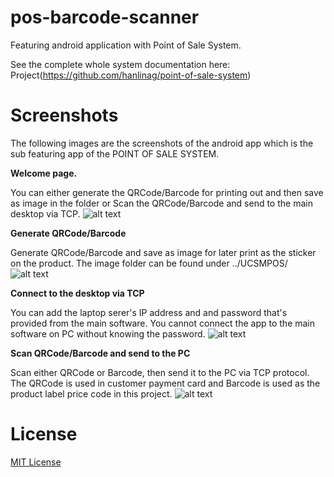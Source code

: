 # pos-barcode-scanner
Featuring android application with Point of Sale System.

See the complete whole system documentation here: Project(https://github.com/hanlinag/point-of-sale-system)

# Screenshots
The following images are the screenshots of the android app which is the sub featuring app of the POINT OF SALE SYSTEM.

**Welcome page.**

You can either generate the QRCode/Barcode for printing out and then save as image in the folder or Scan the QRCode/Barcode and send to the main desktop via TCP.
![alt text](https://github.com/hanlinag/pos-barcode-scanner/blob/master/images/ss1.png?raw=true)

**Generate QRCode/Barcode**

Generate QRCode/Barcode and save as image for later print as the sticker on the product. The image folder can be found under ../UCSMPOS/ 
![alt text](https://github.com/hanlinag/pos-barcode-scanner/blob/master/images/ss2.png?raw=true)

**Connect to the desktop via TCP**

You can add the laptop serer's IP address and and password that's provided from the main software. You cannot connect the app to the main software on PC without knowing the password.
![alt text](https://github.com/hanlinag/pos-barcode-scanner/blob/master/images/ss3.png?raw=true)

**Scan QRCode/Barcode and send to the PC**


Scan either QRCode or Barcode, then send it to the PC via TCP protocol. The QRCode is used in customer payment card and Barcode is used as the product label price code in this project.
![alt text](https://github.com/hanlinag/pos-barcode-scanner/blob/master/images/ss4.png?raw=truee)


# License
[MIT License](LICENSE)

